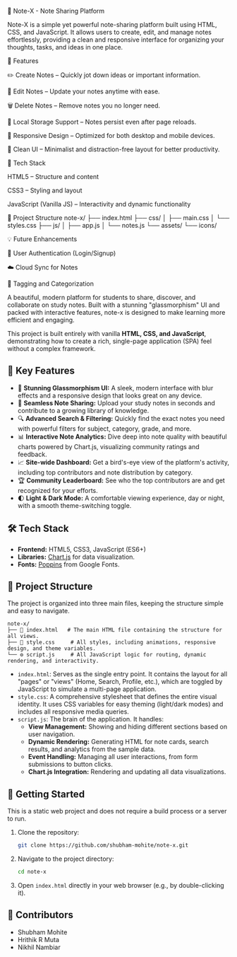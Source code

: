 📝 Note-X - Note Sharing Platform

Note-X is a simple yet powerful note-sharing platform built using HTML, CSS, and JavaScript. It allows users to create, edit, and manage notes effortlessly, providing a clean and responsive interface for organizing your thoughts, tasks, and ideas in one place.

🚀 Features

✏️ Create Notes – Quickly jot down ideas or important information.

🔄 Edit Notes – Update your notes anytime with ease.

🗑️ Delete Notes – Remove notes you no longer need.

💾 Local Storage Support – Notes persist even after page reloads.

📱 Responsive Design – Optimized for both desktop and mobile devices.

🎨 Clean UI – Minimalist and distraction-free layout for better productivity.

🧩 Tech Stack

HTML5 – Structure and content

CSS3 – Styling and layout

JavaScript (Vanilla JS) – Interactivity and dynamic functionality

📂 Project Structure
note-x/
├── index.html
├── css/
│   ├── main.css
│   └── styles.css
├── js/
│   ├── app.js
│   └── notes.js
└── assets/
    └── icons/

💡 Future Enhancements

🔐 User Authentication (Login/Signup)

☁️ Cloud Sync for Notes

🧠 Tagging and Categorization

A beautiful, modern platform for students to share, discover, and collaborate on study notes. Built with a stunning "glassmorphism" UI and packed with interactive features, note-x is designed to make learning more efficient and engaging.

This project is built entirely with vanilla **HTML, CSS, and JavaScript**, demonstrating how to create a rich, single-page application (SPA) feel without a complex framework.

## 🚀 Key Features

*   🎨 **Stunning Glassmorphism UI:** A sleek, modern interface with blur effects and a responsive design that looks great on any device.
*   🚀 **Seamless Note Sharing:** Upload your study notes in seconds and contribute to a growing library of knowledge.
*   🔍 **Advanced Search & Filtering:** Quickly find the exact notes you need with powerful filters for subject, category, grade, and more.
*   📊 **Interactive Note Analytics:** Dive deep into note quality with beautiful charts powered by Chart.js, visualizing community ratings and feedback.
*   📈 **Site-wide Dashboard:** Get a bird's-eye view of the platform's activity, including top contributors and note distribution by category.
*   🏆 **Community Leaderboard:** See who the top contributors are and get recognized for your efforts.
*   🌓 **Light & Dark Mode:** A comfortable viewing experience, day or night, with a smooth theme-switching toggle.

## 🛠️ Tech Stack

*   **Frontend:** HTML5, CSS3, JavaScript (ES6+)
*   **Libraries:** [Chart.js](https://www.chartjs.org/) for data visualization.
*   **Fonts:** [Poppins](https://fonts.google.com/specimen/Poppins) from Google Fonts.

## 📂 Project Structure

The project is organized into three main files, keeping the structure simple and easy to navigate.

```
note-x/
├── 📄 index.html   # The main HTML file containing the structure for all views.
├── 🎨 style.css     # All styles, including animations, responsive design, and theme variables.
└── ⚙️ script.js     # All JavaScript logic for routing, dynamic rendering, and interactivity.
```

*   `index.html`: Serves as the single entry point. It contains the layout for all "pages" or "views" (Home, Search, Profile, etc.), which are toggled by JavaScript to simulate a multi-page application.
*   `style.css`: A comprehensive stylesheet that defines the entire visual identity. It uses CSS variables for easy theming (light/dark modes) and includes all responsive media queries.
*   `script.js`: The brain of the application. It handles:
    *   **View Management:** Showing and hiding different sections based on user navigation.
    *   **Dynamic Rendering:** Generating HTML for note cards, search results, and analytics from the sample data.
    *   **Event Handling:** Managing all user interactions, from form submissions to button clicks.
    *   **Chart.js Integration:** Rendering and updating all data visualizations.

## 🏁 Getting Started

This is a static web project and does not require a build process or a server to run.

1.  Clone the repository:
    ```sh
    git clone https://github.com/shubham-mohite/note-x.git
    ```
2.  Navigate to the project directory:
    ```sh
    cd note-x
    ```
3.  Open `index.html` directly in your web browser (e.g., by double-clicking it).

## 👥 Contributors

*   Shubham Mohite
*   Hrithik R Muta
*   Nikhil Nambiar
